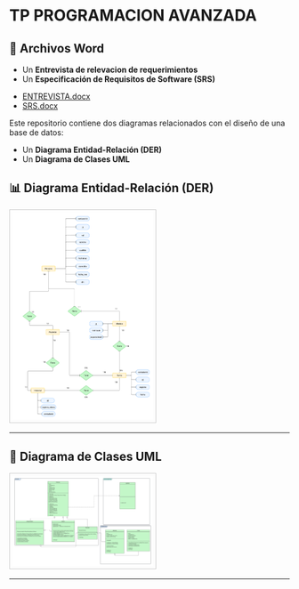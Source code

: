 <h1>TP PROGRAMACION AVANZADA</h1>



<h2>📄 Archivos Word</h2>
<ul>
  <li>Un <strong>Entrevista de relevacion de requerimientos</strong></li>
  <li>Un <strong>Especificación de Requisitos de Software (SRS)</strong></li>
</ul>
<ul>
  <li><a href="./ENTREVISTA.docx" download>ENTREVISTA.docx</a></li>
  <li><a href="./SRS.docx" download>SRS.docx</a></li>
</ul>







<p>Este repositorio contiene dos diagramas relacionados con el diseño de una base de datos:</p>
<ul>
  <li>Un <strong>Diagrama Entidad-Relación (DER)</strong></li>
  <li>Un <strong>Diagrama de Clases UML</strong></li>
</ul>

<h2>📊 Diagrama Entidad-Relación (DER)</h2>
<img src="./DER.png" alt="Diagrama DER" style="max-width: 50%; height: auto; border: 1px solid #ccc; padding: 5px;">

<hr>

<h2>🧩 Diagrama de Clases UML</h2>
<img src="./UML.png" alt="Diagrama UML" style="max-width: 50%; height: auto; border: 1px solid #ccc; padding: 5px;">

<hr>


